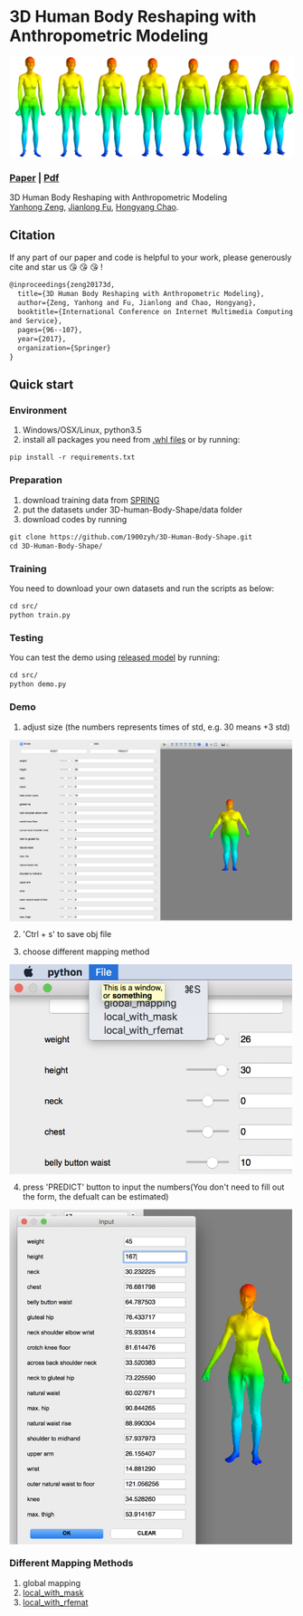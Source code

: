 # 3D Human Body Reshaping with Anthropometric Modeling  

![creating by deform-based global mapping](https://raw.githubusercontent.com/1900zyh/3D-Human-Body-Shape/master/docs/dg-h.png)

### [Paper](https://link.springer.com/chapter/10.1007/978-981-10-8530-7_10) | [Pdf](https://link.springer.com/content/pdf/10.1007%2F978-981-10-8530-7_10.pdf)
3D Human Body Reshaping with Anthropometric Modeling<br>
[Yanhong Zeng](https://sites.google.com/view/1900zyh),  [Jianlong Fu](https://jianlong-fu.github.io/), [Hongyang Chao](https://scholar.google.com/citations?user=qnbpG6gAAAAJ&hl).<br>


## Citation  
If any part of our paper and code is helpful to your work, 
please generously cite and star us :kissing_heart: :kissing_heart: :kissing_heart: !

```
@inproceedings{zeng20173d,
  title={3D Human Body Reshaping with Anthropometric Modeling},
  author={Zeng, Yanhong and Fu, Jianlong and Chao, Hongyang},
  booktitle={International Conference on Internet Multimedia Computing and Service},
  pages={96--107},
  year={2017},
  organization={Springer}
}
```


## Quick start

### Environment  
1. Windows/OSX/Linux, python3.5
2. install all packages you need from [.whl files](https://www.lfd.uci.edu/~gohlke/pythonlibs/#pyqt4) or by running:
```
pip install -r requirements.txt
```

### Preparation
1. download training data from [SPRING](https://graphics.soe.ucsc.edu/data/BodyModels/index.html)
2. put the datasets under 3D-human-Body-Shape/data folder 
3. download codes by running
```
git clone https://github.com/1900zyh/3D-Human-Body-Shape.git
cd 3D-Human-Body-Shape/
```


### Training
You need to download your own datasets and run the scripts as below:
```
cd src/ 
python train.py
```

### Testing
You can test the demo using [released model](https://github.com/1900zyh/3D-Human-Body-Shape/tree/master/release_model) by running:
```
cd src/
python demo.py
```

### Demo
1. adjust size (the numbers represents times of std, e.g. 30 means +3 std)
<img src="https://raw.githubusercontent.com/1900zyh/3D-Human-Body-Shape/master/docs/fig1.png" width="500" hegiht="313" align=center />

2. 'Ctrl + s' to save obj file

3. choose different mapping method
<img src="https://raw.githubusercontent.com/1900zyh/3D-Human-Body-Shape/master/docs/fig2.png" width="500" hegiht="313" align=center />

4. press 'PREDICT' button to input the numbers(You don't need to fill out the form, the defualt can be estimated)
<img src="https://raw.githubusercontent.com/1900zyh/3D-Human-Body-Shape/master/docs/fig3.png" width="500" hegiht="313" align=center />

### Different Mapping Methods
1. global mapping
2. [local_with_mask](https://dl.acm.org/citation.cfm?id=2758217)
3. [local_with_rfemat](https://link.springer.com/chapter/10.1007/978-981-10-8530-7_10)

